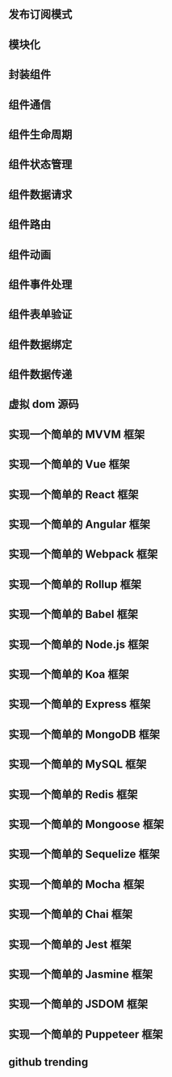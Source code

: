 ## 发布订阅模式

## 模块化

## 封装组件

## 组件通信

## 组件生命周期

## 组件状态管理

## 组件数据请求

## 组件路由

## 组件动画

## 组件事件处理

## 组件表单验证

## 组件数据绑定

## 组件数据传递

## 虚拟 dom 源码

## 实现一个简单的 MVVM 框架

## 实现一个简单的 Vue 框架

## 实现一个简单的 React 框架

## 实现一个简单的 Angular 框架

## 实现一个简单的 Webpack 框架

## 实现一个简单的 Rollup 框架

## 实现一个简单的 Babel 框架

## 实现一个简单的 Node.js 框架

## 实现一个简单的 Koa 框架

## 实现一个简单的 Express 框架

## 实现一个简单的 MongoDB 框架

## 实现一个简单的 MySQL 框架

## 实现一个简单的 Redis 框架

## 实现一个简单的 Mongoose 框架

## 实现一个简单的 Sequelize 框架

## 实现一个简单的 Mocha 框架

## 实现一个简单的 Chai 框架

## 实现一个简单的 Jest 框架

## 实现一个简单的 Jasmine 框架

## 实现一个简单的 JSDOM 框架

## 实现一个简单的 Puppeteer 框架

## github trending
